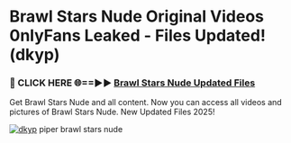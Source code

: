 # Brawl Stars Nude Original Videos 0nlyFans Leaked - Files Updated! (dkyp)

<h3>🔴 CLICK HERE 🌐==►► <a href="https://tinyurl.com/4mcuefdz" rel="nofollow">Brawl Stars Nude Updated Files</a></h3>

Get Brawl Stars Nude and all content. Now you can access all videos and pictures of Brawl Stars Nude. New Updated Files 2025!

[![dkyp](https://i.imgur.com/StAQSOY.gif)](https://tinyurl.com/4mcuefdz)
piper brawl stars nude